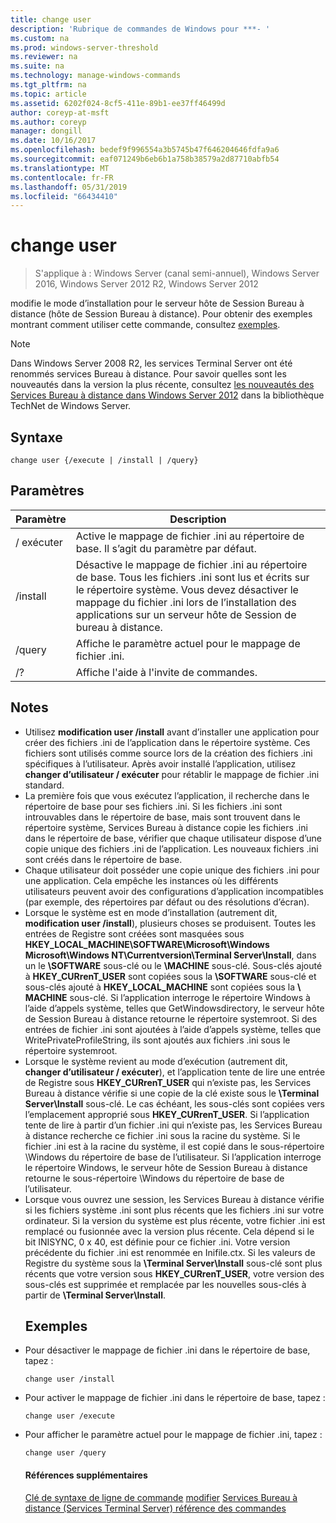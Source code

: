 ```yaml
---
title: change user
description: 'Rubrique de commandes de Windows pour ***- '
ms.custom: na
ms.prod: windows-server-threshold
ms.reviewer: na
ms.suite: na
ms.technology: manage-windows-commands
ms.tgt_pltfrm: na
ms.topic: article
ms.assetid: 6202f024-8cf5-411e-89b1-ee37ff46499d
author: coreyp-at-msft
ms.author: coreyp
manager: dongill
ms.date: 10/16/2017
ms.openlocfilehash: bedef9f996554a3b5745b47f646204646fdfa9a6
ms.sourcegitcommit: eaf071249b6eb6b1a758b38579a2d87710abfb54
ms.translationtype: MT
ms.contentlocale: fr-FR
ms.lasthandoff: 05/31/2019
ms.locfileid: "66434410"
---
```

# <a name="change-user"></a>change user

>S'applique à : Windows Server (canal semi-annuel), Windows Server 2016, Windows Server 2012 R2, Windows Server 2012

modifie le mode d’installation pour le serveur hôte de Session Bureau à distance (hôte de Session Bureau à distance).
Pour obtenir des exemples montrant comment utiliser cette commande, consultez [exemples](#BKMK_examples).
> [!NOTE]
> Dans Windows Server 2008 R2, les services Terminal Server ont été renommés services Bureau à distance. Pour savoir quelles sont les nouveautés dans la version la plus récente, consultez [les nouveautés des Services Bureau à distance dans Windows Server 2012](https://technet.microsoft.com/library/hh831527) dans la bibliothèque TechNet de Windows Server.
> ## <a name="syntax"></a>Syntaxe
> ```
> change user {/execute | /install | /query}
> ```
> ## <a name="parameters"></a>Paramètres
> 
> | Paramètre |                                                                                                 Description                                                                                                  |
> |-----------|--------------------------------------------------------------------------------------------------------------------------------------------------------------------------------------------------------------|
> | / exécuter  |                                                                Active le mappage de fichier .ini au répertoire de base. Il s’agit du paramètre par défaut.                                                                 |
> | /install  | Désactive le mappage de fichier .ini au répertoire de base. Tous les fichiers .ini sont lus et écrits sur le répertoire système. Vous devez désactiver le mappage du fichier .ini lors de l’installation des applications sur un serveur hôte de Session de bureau à distance. |
> |  /query   |                                                                             Affiche le paramètre actuel pour le mappage de fichier .ini.                                                                              |
> |    /?     |                                                                                     Affiche l'aide à l'invite de commandes.                                                                                     |
> 
> ## <a name="remarks"></a>Notes
> - Utilisez **modification user /install** avant d’installer une application pour créer des fichiers .ini de l’application dans le répertoire système. Ces fichiers sont utilisés comme source lors de la création des fichiers .ini spécifiques à l’utilisateur. Après avoir installé l’application, utilisez **changer d’utilisateur / exécuter** pour rétablir le mappage de fichier .ini standard.
> - La première fois que vous exécutez l’application, il recherche dans le répertoire de base pour ses fichiers .ini. Si les fichiers .ini sont introuvables dans le répertoire de base, mais sont trouvent dans le répertoire système, Services Bureau à distance copie les fichiers .ini dans le répertoire de base, vérifier que chaque utilisateur dispose d’une copie unique des fichiers .ini de l’application. Les nouveaux fichiers .ini sont créés dans le répertoire de base.
> - Chaque utilisateur doit posséder une copie unique des fichiers .ini pour une application. Cela empêche les instances où les différents utilisateurs peuvent avoir des configurations d’application incompatibles (par exemple, des répertoires par défaut ou des résolutions d’écran).
> - Lorsque le système est en mode d’installation (autrement dit, **modification user /install**), plusieurs choses se produisent. Toutes les entrées de Registre sont créées sont masquées sous **HKEY_LOCAL_MACHINE\SOFTWARE\Microsoft\Windows Microsoft\Windows NT\Currentversion\Terminal Server\Install**, dans un le **\SOFTWARE** sous-clé ou le **\MACHINE** sous-clé. Sous-clés ajouté à **HKEY_CURrenT_USER** sont copiées sous la **\SOFTWARE** sous-clé et sous-clés ajouté à **HKEY_LOCAL_MACHINE** sont copiées sous la **\ MACHINE** sous-clé. Si l’application interroge le répertoire Windows à l’aide d’appels système, telles que GetWindowsdirectory, le serveur hôte de Session Bureau à distance retourne le répertoire systemroot. Si des entrées de fichier .ini sont ajoutées à l’aide d’appels système, telles que WritePrivateProfileString, ils sont ajoutés aux fichiers .ini sous le répertoire systemroot.
> - Lorsque le système revient au mode d’exécution (autrement dit, **changer d’utilisateur / exécuter**), et l’application tente de lire une entrée de Registre sous **HKEY_CURrenT_USER** qui n’existe pas, les Services Bureau à distance vérifie si une copie de la clé existe sous le **\Terminal Server\Install** sous-clé. Le cas échéant, les sous-clés sont copiées vers l’emplacement approprié sous **HKEY_CURrenT_USER**. Si l’application tente de lire à partir d’un fichier .ini qui n’existe pas, les Services Bureau à distance recherche ce fichier .ini sous la racine du système. Si le fichier .ini est à la racine du système, il est copié dans le sous-répertoire \Windows du répertoire de base de l’utilisateur. Si l’application interroge le répertoire Windows, le serveur hôte de Session Bureau à distance retourne le sous-répertoire \Windows du répertoire de base de l’utilisateur.
> - Lorsque vous ouvrez une session, les Services Bureau à distance vérifie si les fichiers système .ini sont plus récents que les fichiers .ini sur votre ordinateur. Si la version du système est plus récente, votre fichier .ini est remplacé ou fusionnée avec la version plus récente. Cela dépend si le bit INISYNC, 0 x 40, est définie pour ce fichier .ini. Votre version précédente du fichier .ini est renommée en Inifile.ctx. Si les valeurs de Registre du système sous la **\Terminal Server\Install** sous-clé sont plus récents que votre version sous **HKEY_CURrenT_USER**, votre version des sous-clés est supprimée et remplacée par les nouvelles sous-clés à partir de **\Terminal Server\Install**.
>   ## <a name="BKMK_examples"></a>Exemples
> - Pour désactiver le mappage de fichier .ini dans le répertoire de base, tapez :
>   ```
>   change user /install
>   ```
> - Pour activer le mappage de fichier .ini dans le répertoire de base, tapez :
>   ```
>   change user /execute
>   ```
> - Pour afficher le paramètre actuel pour le mappage de fichier .ini, tapez :
>   ```
>   change user /query
>   ```
>   #### <a name="additional-references"></a>Références supplémentaires
>   [Clé de syntaxe de ligne de commande](command-line-syntax-key.md)
>   [modifier](change.md)
>   [Services Bureau à distance &#40;Services Terminal Server&#41; référence des commandes](remote-desktop-services-terminal-services-command-reference.md)
